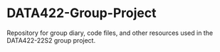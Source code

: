 # DATA422-Group-Project
Repository for group diary, code files, and other resources used in the DATA422-22S2 group project.
